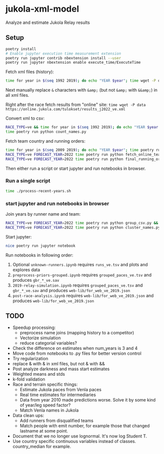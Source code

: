 # jukola-xml-model
Analyze and estimate Jukola Relay results

## Setup
```bash
poetry install
# Enable jupyter execution time measurement extension
poetry run jupyter contrib nbextension install --user
poetry run jupyter nbextension enable execute_time/ExecuteTime
```

Fetch xml files (history):

```bash
time for year in $(seq 1992 2019); do echo "YEAR $year"; time wget -P data https://results.jukola.com/tulokset/results_j${year}_ju.xml; done
```
Next manually replace `&` characters with `&amp;` (but not `&amp;` with `&&amp;`) in all xml files.

Right after the race fetch results from "online" site: `time wget -P data https://online.jukola.com/tulokset/results_j2022_ve.xml`

Convert xml to csv:

```bash
RACE_TYPE=ve && time for year in $(seq 1992 2019); do echo "YEAR $year RACE: $RACE_TYPE"; time poetry run python result_xml_to_csv.py $year $RACE_TYPE && head data/results_with_dist_j${year}_${RACE_TYPE}.tsv; done
time poetry run python count_names.py
```

Fetch team country and running orders:

```bash
time for year in $(seq 2009 2019); do echo "YEAR $year"; time poetry run python fetch_team_countries.py ${year} && wc data/team_countries_j${year}_ju.tsv; done
RACE_TYPE=ve FORECAST_YEAR=2022 time poetry run python fetch_online_team_countries.py && RACE_TYPE=ju FORECAST_YEAR=2022 time poetry run python fetch_online_team_countries.py 
RACE_TYPE=ve FORECAST_YEAR=2022 time poetry run python final_running_order.py && RACE_TYPE=ju FORECAST_YEAR=2022 time poetry run python final_running_order.py  # Post race running order from results
```

Then either run a script or start jupyter and run notebooks in browser.

### Run a single script 
```bash
time ./process-recent-years.sh
```

### start jupyter and run notebooks in browser
Join years by runner name and team:

```bash
RACE_TYPE=ve FORECAST_YEAR=2022 time poetry run python group_csv.py && RACE_TYPE=ju FORECAST_YEAR=2022 time poetry run python group_csv.py
RACE_TYPE=ve FORECAST_YEAR=2022 time poetry run python cluster_names.py && RACE_TYPE=ju FORECAST_YEAR=2022 time poetry run python cluster_names.py
```


Start jupyter:
```bash
nice poetry run jupyter notebook
```

Run notebooks in following order:
1. Optional `unknown-runners.ipynb` requires `runs_ve.tsv` and plots and explores data
1. `preprocess-priors-grouped.ipynb` requires `grouped_paces_ve.tsv` and produces `gbr_*_ve.sav`
1. `2019-relay-simulation.ipynb` requires `grouped_paces_ve.tsv` and `gbr_*_ve.sav` and produces `web-lib/for_web_ve_2019.json` 
1. `post-race-analysis.ipynb` requires `web-lib/for_web_ve_2019.json` and produces `web-lib/for_web_ve_2019.json`


## TODO

* Speedup processing:
  * preprocess name joins (mapping history to a competitor)
  * Vectorize simulation
  * reduce categorial variables?
* Check the difference on estimates when num_years is 3 and 4 
* Move code from notebooks to .py files for better version control
* Try regularization
* replace & with &amp; in xml files, but not &amp; with &&amp;
* Post analyze darkness and mass start estimates
* Weighted means and stds
* k-fold validation
* Race and terrain specific things:
  * Estimate Jukola paces from Venla paces
  * Real time estimates for intermediaries
  * Data from year 2010 made predictions worse. Solve it by some kind of year/leg speed factor?
  * Match Venla names in Jukola
* Data clean ups:
  * Add runners from disqualified teams
  * Match people with emit number, for example those that changed lastname at some point.
* Document that we no longer use lognormal. It's now log Student T. 
* Use country specific continuous variables instead of classes. country_median for example. 
    